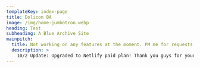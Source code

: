 ```yaml
---
templateKey: index-page
title: Dolicon BA
image: /img/home-jumbotron.webp
heading: Test
subheading: A Blue Archive Site
mainpitch:
  title: Not working on any features at the moment. PM me for requests!
  description: >
    10/2 Update: Upgraded to Netlify paid plan! Thank you guys for your kind gratitudes & donations, greatly appreciated! Equipment farm planner has been added, next up will be gacha sim & exp calc
---
```


